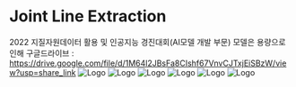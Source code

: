 # Joint Line Extraction
2022 지질자원데이터 활용 및 인공지능 경진대회(AI모델 개발 부문)
모델은 용량으로 인해 구글드라이브 : https://drive.google.com/file/d/1M64l2JBsFa8CIshf67VnvCJTxjEiSBzW/view?usp=share_link
<img src="https://github.com/kullot/Joint-Line-Extraction/blob/main/img/%EC%A7%80%EC%A7%88%EA%B3%B5%EB%AA%A8%EC%A0%84ppt_5.jpg" alt="Logo">
<img src="https://github.com/kullot/Joint-Line-Extraction/blob/main/img/%EC%A7%80%EC%A7%88%EA%B3%B5%EB%AA%A8%EC%A0%84ppt_6.jpg" alt="Logo">
<img src="https://github.com/kullot/Joint-Line-Extraction/blob/main/img/%EC%A7%80%EC%A7%88%EA%B3%B5%EB%AA%A8%EC%A0%84ppt_7.jpg" alt="Logo">
<img src="https://github.com/kullot/Joint-Line-Extraction/blob/main/img/%EC%A7%80%EC%A7%88%EA%B3%B5%EB%AA%A8%EC%A0%84ppt_9.jpg" alt="Logo">
<img src="https://github.com/kullot/Joint-Line-Extraction/blob/main/img/%EC%A7%80%EC%A7%88%EA%B3%B5%EB%AA%A8%EC%A0%84ppt_12.jpg" alt="Logo">
<img src="https://github.com/kullot/Joint-Line-Extraction/blob/main/img/%EC%A7%80%EC%A7%88%EA%B3%B5%EB%AA%A8%EC%A0%84ppt_13.jpg" alt="Logo">
